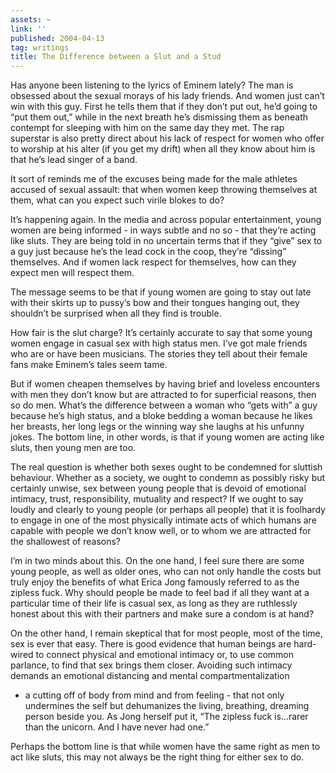 ```yaml
---
assets: ~
link: ''
published: 2004-04-13
tag: writings
title: The Difference between a Slut and a Stud
---
```

Has anyone been listening to the lyrics of Eminem lately? The man is
obsessed about the sexual morays of his lady friends. And women just
can’t win with this guy. First he tells them that if they don’t put out,
he’d going to “put them out,” while in the next breath he’s dismissing
them as beneath contempt for sleeping with him on the same day they met.
The rap superstar is also pretty direct about his lack of respect for
women who offer to worship at his alter (if you get my drift) when all
they know about him is that he’s lead singer of a band.

It sort of reminds me of the excuses being made for the male athletes
accused of sexual assault: that when women keep throwing themselves at
them, what can you expect such virile blokes to do?

It’s happening again. In the media and across popular entertainment,
young women are being informed - in ways subtle and no so - that they’re
acting like sluts. They are being told in no uncertain terms that if
they “give” sex to a guy just because he’s the lead cock in the coop,
they’re “dissing” themselves. And if women lack respect for themselves,
how can they expect men will respect them.

The message seems to be that if young women are going to stay out late
with their skirts up to pussy’s bow and their tongues hanging out, they
shouldn’t be surprised when all they find is trouble.

How fair is the slut charge? It’s certainly accurate to say that some
young women engage in casual sex with high status men. I’ve got male
friends who are or have been musicians. The stories they tell about
their female fans make Eminem’s tales seem tame.

But if women cheapen themselves by having brief and loveless encounters
with men they don’t know but are attracted to for superficial reasons,
then so do men. What’s the difference between a woman who “gets with” a
guy because he’s high status, and a bloke bedding a woman because he
likes her breasts, her long legs or the winning way she laughs at his
unfunny jokes. The bottom line, in other words, is that if young women
are acting like sluts, then young men are too.

The real question is whether both sexes ought to be condemned for
sluttish behaviour. Whether as a society, we ought to condemn as
possibly risky but certainly unwise, sex between young people that is
devoid of emotional intimacy, trust, responsibility, mutuality and
respect? If we ought to say loudly and clearly to young people (or
perhaps all people) that it is foolhardy to engage in one of the most
physically intimate acts of which humans are capable with people we
don’t know well, or to whom we are attracted for the shallowest of
reasons?

I’m in two minds about this. On the one hand, I feel sure there are some
young people, as well as older ones, who can not only handle the costs
but truly enjoy the benefits of what Erica Jong famously referred to as
the zipless fuck. Why should people be made to feel bad if all they want
at a particular time of their life is casual sex, as long as they are
ruthlessly honest about this with their partners and make sure a condom
is at hand?

On the other hand, I remain skeptical that for most people, most of the
time, sex is ever that easy. There is good evidence that human beings
are hard-wired to connect physical and emotional intimacy or, to use
common parlance, to find that sex brings them closer. Avoiding such
intimacy demands an emotional distancing and mental compartmentalization
- a cutting off of body from mind and from feeling - that not only
undermines the self but dehumanizes the living, breathing, dreaming
person beside you. As Jong herself put it, “The zipless fuck is…rarer
than the unicorn. And I have never had one.”

Perhaps the bottom line is that while women have the same right as men
to act like sluts, this may not always be the right thing for either sex
to do.